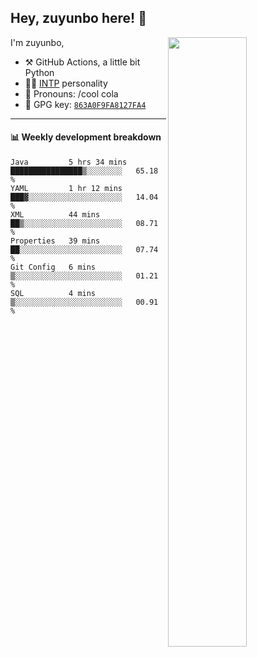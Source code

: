 

## Hey, zuyunbo here! :wave: 
[<img align="right" width="50%" src="https://github-readme-stats.vercel.app/api?username=zuyunbo&theme=dark&show_icons=true">](https://metrics.lecoq.io/ouuan?template=classic)

I'm zuyunbo,

-   :hammer_and_pick: GitHub Actions, a little bit Python
-   :man_scientist: [INTP](https://www.16personalities.com/profiles/3302586f07ca3) personality
-   :man: Pronouns: /cool cola
-   :key: GPG key: [`863A0F9FA8127FA4`](https://github.com/zuyunbo.gpg)

---

#### :bar_chart: Weekly development breakdown
<!--START_SECTION:waka-->

```text
Java         5 hrs 34 mins   ████████████████▒░░░░░░░░   65.18 %
YAML         1 hr 12 mins    ███▓░░░░░░░░░░░░░░░░░░░░░   14.04 %
XML          44 mins         ██▒░░░░░░░░░░░░░░░░░░░░░░   08.71 %
Properties   39 mins         ██░░░░░░░░░░░░░░░░░░░░░░░   07.74 %
Git Config   6 mins          ▒░░░░░░░░░░░░░░░░░░░░░░░░   01.21 %
SQL          4 mins          ▒░░░░░░░░░░░░░░░░░░░░░░░░   00.91 %
```

<!--END_SECTION:waka-->

